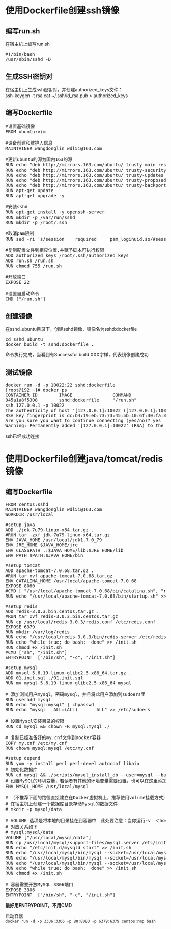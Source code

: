 # 使用Dockerfile创建ssh镜像 #
## 编写run.sh ##
在宿主机上编写run.sh
<pre>
#!/bin/bash
/usr/sbin/sshd -D
</pre>
## 生成SSH密钥对
在宿主机上生成ssh密钥对，并创建authorized_keys文件：  
ssh-keygen -t rsa
cat ~/.ssh/id_rsa.pub > authorized_keys
## 编写Dockerfile ##
<pre>
#设置基础镜像
FROM ubuntu:vim

#设备创建和维护人信息
MAINTAINER wangdonglin wdl5i@163.com

#更新ubuntu的源为国内163的源
RUN echo "deb http://mirrors.163.com/ubuntu/ trusty main restricted universe multiverse" > /etc/apt/sources.list
RUN echo "deb http://mirrors.163.com/ubuntu/ trusty-security main restricted universe multiverse" >> /etc/apt/sources.list
RUN echo "deb http://mirrors.163.com/ubuntu/ trusty-updates main restricted universe multiverse" >> /etc/apt/sources.list
RUN echo "deb http://mirrors.163.com/ubuntu/ trusty-proposed main restricted universe multiverse" >> /etc/apt/sources.list
RUN echo "deb http://mirrors.163.com/ubuntu/ trusty-backports main restricted universe multiverse" >> /etc/apt/sources.list
RUN apt-get update
RUN apt-get upgrade -y

#安装sshd
RUN apt-get install -y openssh-server
RUN mkdir -p /var/run/sshd
RUN mkdir -p /root/.ssh

#取消pam限制
RUN sed -ri 's/session    required     pam_loginuid.so/#session    required     pam_loginuid.so/g' /etc/pam.d/sshd

#复制配置文件到相应位置,并赋予脚本可执行权限
ADD authorized_keys /root/.ssh/authorized_keys
ADD run.sh /run.sh
RUN chmod 755 /run.sh

#开放端口
EXPOSE 22

#设置自启动命令
CMD ["/run.sh"]
</pre>
## 创建镜像 ##
在sshd_ubuntu目录下，创建sshd镜像，镜像名为sshd:dockerfile
<pre>
cd sshd_ubuntu
docker build -t sshd:dockerfile .
</pre>
命令执行完成，当看到有Successful build XXX字样，代表镜像创建成功
## 测试镜像 ##
<pre>
docker run -d -p 10022:22 sshd:dockerfile
[root@192 ~]# docker ps
CONTAINER ID        IMAGE               COMMAND             CREATED             STATUS              PORTS                   NAMES
045a1a8f5308        sshd:dockerfile     "/run.sh"           12 minutes ago      Up 12 minutes       0.0.0.0:10022->22/tcp   determined_meitner 
ssh 127.0.0.1 -p 10022
The authenticity of host '[127.0.0.1]:10022 ([127.0.0.1]:10022)' can't be established.
RSA key fingerprint is dc:b4:19:eb:73:73:45:5b:10:6f:30:fa:3f:ae:d6:1a.
Are you sure you want to continue connecting (yes/no)? yes
Warning: Permanently added '[127.0.0.1]:10022' (RSA) to the list of known hosts.
</pre>
ssh已经成功连接  
# 使用Dockerfile创建java/tomcat/redis镜像 #
## 编写Dockerfile ##
<pre>
FROM centos:sshd
MAINTAINER wangdonglin wdl5i@163.com
WORKDIR /usr/local

#setup java
ADD ./jdk-7u79-linux-x64.tar.gz .
#RUN tar -zxf jdk-7u79-linux-x64.tar.gz
ENV JAVA_HOME /usr/local/jdk1.7.0_79
ENV JRE_HOME $JAVA_HOME/jre
ENV CLASSPATH .:$JAVA_HOME/lib:$JRE_HOME/lib
ENV PATH $PATH:$JAVA_HOME/bin

#setup tomcat
ADD apache-tomcat-7.0.68.tar.gz .
#RUN tar xvf apache-tomcat-7.0.68.tar.gz
ENV CATALINA_HOME /usr/local/apache-tomcat-7.0.68
EXPOSE 8080
#CMD [ "/usr/local/apache-tomcat-7.0.68/bin/catalina.sh", "run" ]
RUN echo "/usr/local/apache-tomcat-7.0.68/bin/startup.sh" >> /init.sh

#setup redis
ADD redis-3.0.3.bin.centos.tar.gz .
#RUN tar xvf redis-3.0.3.bin.centos.tar.gz
RUN cp /usr/local/redis-3.0.3/redis.conf /etc/redis.conf
EXPOSE 6379
RUN mkdir /var/log/redis
RUN echo "/usr/local/redis-3.0.3/bin/redis-server /etc/redis.conf" >> /init.sh
RUN echo "while true; do bash;  done" >> /init.sh
RUN chmod +x /init.sh
#CMD ["sh", "/init.sh"]
ENTRYPOINT  ["/bin/sh", "-c", "/init.sh"]

#setup mysql
ADD mysql-5.6.19-linux-glibc2.5-x86_64.tar.gz .
ADD 01.init.sql ./01.init.sql
RUN mv mysql-5.6.19-linux-glibc2.5-x86_64 mysql

# 添加测试用户mysql，密码mysql，并且将此用户添加到sudoers里
RUN useradd mysql
RUN echo "mysql:mysql" | chpasswd
RUN echo "mysql   ALL=(ALL)       ALL" >> /etc/sudoers

# 设置Mysql安装目录的权限
RUN cd mysql && chown -R mysql:mysql ./

# 复制已经准备好的my.cnf文件到Docker容器
COPY my.cnf /etc/my.cnf
RUN chown mysql:mysql /etc/my.cnf

#setup depend
RUN yum -y install perl perl-devel autoconf libaio
# 初始化数据库
RUN cd mysql && ./scripts/mysql_install_db --user=mysql --basedir=/usr/local/mysql --datadir=/usr/local/mysql/data/
# 设置MySQL的环境变量，若读者有其他的环境变量需要设置，也可以在这里添加。
ENV MYSQL_HOME /usr/local/mysql

# （不推荐下面的路径直接建立在Docker虚拟机上，推荐使用volume挂载方式）
# 在宿主机上创建一个数据库目录存储Mysql的数据文件
# mkdir -p mysql/data

# VOLUME 选项是将本地的目录挂在到容器中　此处要注意：当你运行-v　＜hostdir>:<Containerdir> 时要确保目录内容相同否则会出现数据丢失
# 对应关系如下
# mysql:mysql/data
VOLUME ["/usr/local/mysql/data"]
RUN cp /usr/local/mysql/support-files/mysql.server /etc/init.d/mysqld
RUN echo "/etc/init.d/mysqld start" >> /init.sh
RUN echo "/usr/local/mysql/bin/mysql --socket=/usr/local/mysql/data/mysql.sock -e \"grant all privileges on *.* to 'root'@'%' identified by '48STX2X';\"" >> /init.sh
RUN echo "/usr/local/mysql/bin/mysql --socket=/usr/local/mysql/data/mysql.sock -e \"grant all privileges on *.* to 'root'@'localhost' identified by '48STX2X';\"" >> /init.sh
RUN echo "/usr/local/mysql/bin/mysql --socket=/usr/local/mysql/data/mysql.sock -uroot -p48STX2X < /usr/local/01.init.sql" >> /init.sh
RUN echo "while true; do bash;  done" >> /init.sh
RUN chmod +x /init.sh

# 容器需要开放MySQL 3306端口
EXPOSE 3306
ENTRYPOINT  ["/bin/sh", "-c", "/init.sh"]
</pre>

**最好用ENTRYPOINT，不用CMD**
  
启动容器  
 `docker run -d -p 3306:3306 -p 80:8080 -p 6379:6379 centos:nmp bash` 

